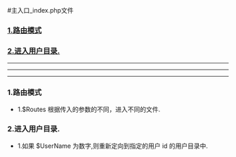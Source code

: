 #主入口_index.php文件

### [1.路由模式](#route_mode)
### [2.进入用户目录.](#user_directory)

***
***
***

### 1.路由模式<a name="route_mode"/>
* 1.$Routes 根据传入的参数的不同，进入不同的文件.


### 2.进入用户目录.<a name="user_directory"/>
* 1.如果 $UserName 为数字,则重新定向到指定的用户 id 的用户目录中.